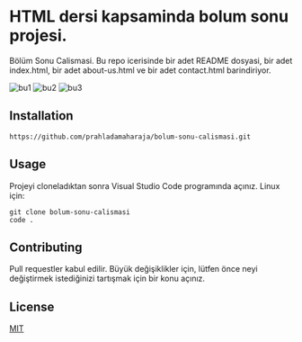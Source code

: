 # HTML dersi kapsaminda bolum sonu projesi.
Bölüm Sonu Calismasi. Bu repo icerisinde bir adet README dosyasi, bir adet index.html, bir adet about-us.html ve bir adet contact.html barindiriyor.

![bu1](https://user-images.githubusercontent.com/111706176/187312734-526d432f-06c1-4e36-97e4-b848ccb4e8b2.png)
![bu2](https://user-images.githubusercontent.com/111706176/187312755-abdfa1e5-489d-4a25-b79b-8028b61dd75f.png)
![bu3](https://user-images.githubusercontent.com/111706176/187312764-54c4fe6a-97c3-412c-a1ee-0d0eeb3b5869.png)


## Installation
```
https://github.com/prahladamaharaja/bolum-sonu-calismasi.git
```
## Usage
Projeyi cloneladıktan sonra Visual Studio Code programında açınız.
Linux için:
```
git clone bolum-sonu-calismasi
code .
```
## Contributing
Pull requestler kabul edilir. Büyük değişiklikler için, lütfen önce neyi değiştirmek istediğinizi tartışmak için bir konu açınız.

## License
[MIT](https://choosealicense.com/licenses/mit/)
